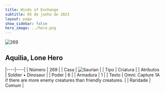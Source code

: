 ```yaml
---
title: Winds of Exchange
subtitle: 05 de junho de 2023
layout: page
show_sidebar: false
hero_image: ../hero.png
---
```


![269](https://mastervault-storage-prod.s3.amazonaws.com/media/card_front/en/600_269_58da5dbb06fb_en.png)


## Aquilia, Lone Hero

|----|----|
| Número | 269 |
| Casa | ![Saurian](https://archonarcana.com/images/thumb/9/9e/Saurian_P.png/22px-Saurian_P.png "Sauro") |
| Tipo | Criatura |
| Atributos | Soldier • Dinosaur |
| Poder | 6 |
| Armadura | 1 |
| Texto | Omni: Capture 1A if there are more enemy creatures than friendly creatures.  |
| Raridade | Comum |
